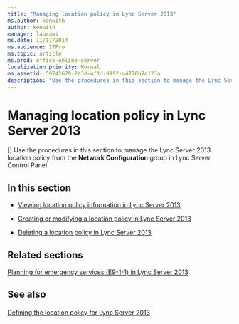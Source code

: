 ```yaml
---
title: "Managing location policy in Lync Server 2013"
ms.author: kenwith
author: kenwith
manager: laurawi
ms.date: 11/17/2014
ms.audience: ITPro
ms.topic: article
ms.prod: office-online-server
localization_priority: Normal
ms.assetid: 59742679-7e3d-4f1d-8992-a4720b7a123a
description: "Use the procedures in this section to manage the Lync Server 2013 location policy from the Network Configuration group in Lync Server Control Panel."
---
```


# Managing location policy in Lync Server 2013
[]
Use the procedures in this section to manage the Lync Server 2013 location policy from the **Network Configuration** group in Lync Server Control Panel. 
  
## In this section

- [Viewing location policy information in Lync Server 2013](viewing-location-policy-information.md)
    
- [Creating or modifying a location policy in Lync Server 2013](creating-or-modifying-a-location-policy.md)
    
- [Deleting a location policy in Lync Server 2013](deleting-a-location-policy.md)
    
## Related sections

[Planning for emergency services (E9-1-1) in Lync Server 2013](planning-for-emergency-services-e9-1-1.md)
  
## See also

#### 

[Defining the location policy for Lync Server 2013](defining-the-location-policy.md)

